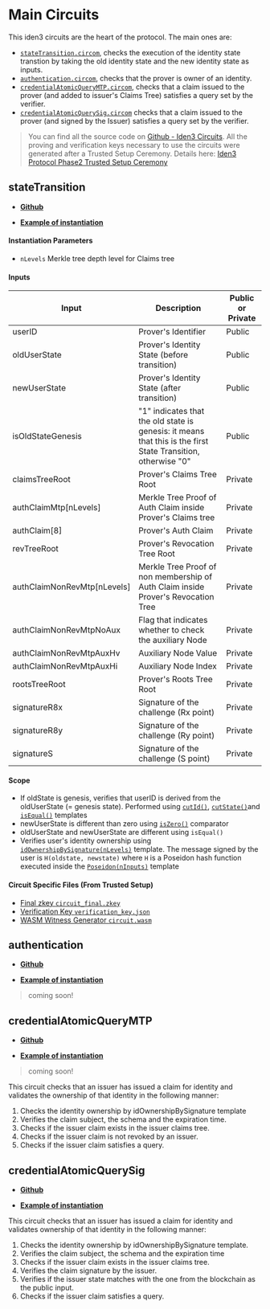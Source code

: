 # Main Circuits

This iden3 circuits are the heart of the protocol. The main ones are: 

- [`stateTransition.circom`](main-circuits.md#statetransition), checks the execution of the identity state transtion by taking the old identity state and the new identity state as inputs.
- [`authentication.circom`](main-circuits.md#authentication), checks that the prover is owner of an identity.
- [`credentialAtomicQueryMTP.circom`](main-circuits.md#credentialatomicquerymtp), checks that a claim issued to the prover (and added to issuer's Claims Tree) satisfies a query set by the verifier.
- [`credentialAtomicQuerySig.circom`](main-circuits.md#credentialatomicquerysig) checks that a claim issued to the prover (and signed by the Issuer) satisfies a query set by the verifier.

> You can find all the source code on [Github - Iden3 Circuits](https://github.com/iden3/circuits). All the proving and verification keys necessary to use the circuits were generated after a Trusted Setup Ceremony. Details here:  [Iden3 Protocol Phase2 Trusted Setup Ceremony](https://github.com/iden3/phase2ceremony#auth-circuit)

## stateTransition

- [**Github**](https://github.com/iden3/circuits/blob/master/circuits/lib/stateTransition.circom)

- [**Example of instantiation**](https://github.com/iden3/circuits/blob/master/circuits/stateTransition.circom)

#### Instantiation Parameters

- `nLevels` Merkle tree depth level for Claims tree

#### Inputs

| Input                          | Description              | Public or Private
| -----------                    | -----------          |  ----------
| userID                      | Prover's Identifier                | Public
| oldUserState             | Prover's Identity State (before transition)                 | Public
| newUserState     | Prover's Identity State (after transition)           | Public
| isOldStateGenesis               | "1" indicates that the old state is genesis: it means that this is the first State Transition, otherwise "0"              | Public
| claimsTreeRoot                | Prover's Claims Tree Root                | Private
| authClaimMtp[nLevels] | Merkle Tree Proof of Auth Claim inside Prover's Claims tree                 | Private
| authClaim[8]    | Prover's Auth Claim                | Private
| revTreeRoot    | Prover's Revocation Tree Root                 | Private
| authClaimNonRevMtp[nLevels]    | Merkle Tree Proof of non membership of Auth Claim inside Prover's Revocation Tree                | Private
| authClaimNonRevMtpNoAux              | Flag that indicates whether to check the auxiliary Node                  | Private
| authClaimNonRevMtpAuxHv               | Auxiliary Node Value              | Private
| authClaimNonRevMtpAuxHi          | Auxiliary Node Index           | Private
| rootsTreeRoot          | Prover's Roots Tree Root            | Private
| signatureR8x            | Signature of the challenge (Rx point)           | Private
| signatureR8y            | Signature of the challenge (Ry point)           | Private
| signatureS            | Signature of the challenge (S point)             | Private

#### Scope

- If oldState is genesis, verifies that userID is derived from the oldUserState (= genesis state). Performed using [`cutId()`](https://github.com/iden3/circuits/blob/master/circuits/lib/utils/treeUtils.circom#L184), [`cutState()`](https://github.com/iden3/circuits/blob/master/circuits/lib/utils/treeUtils.circom#L198)and [`isEqual()`](https://github.com/iden3/circomlib/blob/master/circuits/comparators.circom#L37) templates
- newUserState is different than zero using [`isZero()`](https://github.com/iden3/circomlib/blob/master/circuits/comparators.circom#L24) comparator
- oldUserState and newUserState are different using `isEqual()`
- Verifies user's identity ownership using [`idOwnershipBySignature(nLevels)`](./main-circuits.md#idownershipbysignature) template. The message signed by the user is `H(oldstate, newstate)` where `H` is a Poseidon hash function executed inside the [`Poseidon(nInputs)`](https://github.com/iden3/circomlib/blob/master/circuits/poseidon.circom#L198) template

#### Circuit Specific Files (From Trusted Setup)

- [Final zkey `circuit_final.zkey`](https://iden3-circuits-bucket.s3.eu-west-1.amazonaws.com/circuits/v0.1.0/auth/circuit_final.zkey)
- [Verification Key `verification_key.json`](https://iden3-circuits-bucket.s3.eu-west-1.amazonaws.com/circuits/v0.1.0/auth/verification_key.json)
- [WASM Witness Generator `circuit.wasm`](https://iden3-circuits-bucket.s3.eu-west-1.amazonaws.com/circuits/v0.1.0/auth/circuit.wasm)

## authentication

- [**Github**](https://github.com/iden3/circuits/blob/master/circuits/lib/authentication.circom)

- [**Example of instantiation**](https://github.com/iden3/circuits/blob/master/circuits/auth.circom)

> coming soon!

## credentialAtomicQueryMTP

- [**Github**](https://github.com/iden3/circuits/blob/master/circuits/lib/query/credentialAtomicQueryMTP.circom)

- [**Example of instantiation**](https://github.com/iden3/circuits/blob/master/circuits/credentialAtomicQueryMTP.circom)

> coming soon!

This circuit checks that an issuer has issued a claim for identity and validates the ownership of that identity in the following manner:

1. Checks the identity ownership by idOwnershipBySignature template
2. Verifies the claim subject, the schema and the expiration time.
3. Checks if the issuer claim exists in the issuer claims tree.
4. Checks if the issuer claim is not revoked by an issuer.
5. Checks if the issuer claim satisfies a query.


## credentialAtomicQuerySig

- [**Github**](https://github.com/iden3/circuits/blob/master/circuits/lib/query/credentialAtomicQuerySig.circom)

- [**Example of instantiation**](https://github.com/iden3/circuits/blob/master/circuits/credentialAtomicQuerySig.circom)

This circuit checks that an issuer has issued a claim for identity and validates ownership of that identity in the following manner:

1. Checks the identity ownership by idOwnershipBySignature template.
2. Verifies the claim subject, the schema and the expiration time
3. Checks if the issuer claim exists in the issuer claims tree.
4. Verifies the claim signature by the issuer.
5. Verifies if the issuer state matches with the one from the blockchain as the public input.
6. Checks if the issuer claim satisfies a query.








